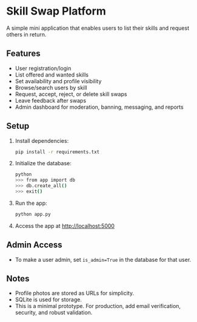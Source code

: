 # Skill Swap Platform

A simple mini application that enables users to list their skills and request others in return.

## Features
- User registration/login
- List offered and wanted skills
- Set availability and profile visibility
- Browse/search users by skill
- Request, accept, reject, or delete skill swaps
- Leave feedback after swaps
- Admin dashboard for moderation, banning, messaging, and reports

## Setup
1. Install dependencies:
   ```bash
   pip install -r requirements.txt
   ```
2. Initialize the database:
   ```bash
   python
   >>> from app import db
   >>> db.create_all()
   >>> exit()
   ```
3. Run the app:
   ```bash
   python app.py
   ```
4. Access the app at [http://localhost:5000](http://localhost:5000)

## Admin Access
- To make a user admin, set `is_admin=True` in the database for that user.

## Notes
- Profile photos are stored as URLs for simplicity.
- SQLite is used for storage.
- This is a minimal prototype. For production, add email verification, security, and robust validation.
